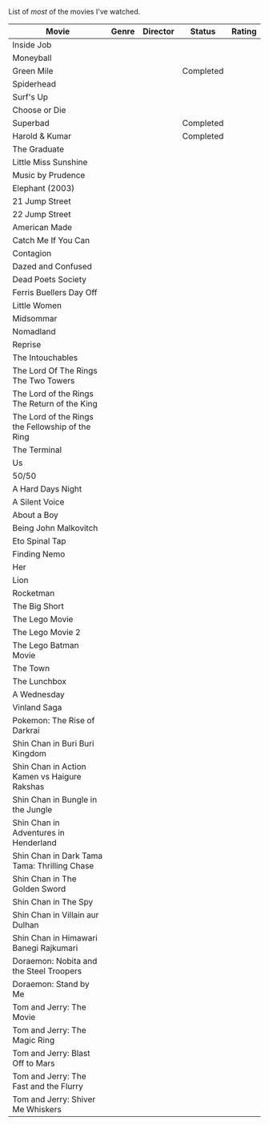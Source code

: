 List of *most* of the movies I've watched.

| Movie                                            | Genre | Director | Status    | Rating |
| ------------------------------------------------ | ----- | -------- | --------- | ------ |
| Inside Job                                       |       |          |           |        |
| Moneyball                                        |       |          |           |        |
| Green Mile                                       |       |          | Completed |        |
| Spiderhead                                       |       |          |           |        |
| Surf's Up                                        |       |          |           |        |
| Choose or Die                                    |       |          |           |        |
| Superbad                                         |       |          | Completed |        |
| Harold & Kumar                                   |       |          | Completed |        |
| The Graduate                                     |       |          |           |        |
| Little Miss Sunshine                             |       |          |           |        |
| Music by Prudence                                |       |          |           |        |
| Elephant (2003)                                  |       |          |           |        |
| 21 Jump Street                                   |       |          |           |        |
| 22 Jump Street                                   |       |          |           |        |
| American Made                                    |       |          |           |        |
| Catch Me If You Can                              |       |          |           |        |
| Contagion                                        |       |          |           |        |
| Dazed and Confused                               |       |          |           |        |
| Dead Poets Society                               |       |          |           |        |
| Ferris Buellers Day Off                          |       |          |           |        |
| Little Women                                     |       |          |           |        |
| Midsommar                                        |       |          |           |        |
| Nomadland                                        |       |          |           |        |
| Reprise                                          |       |          |           |        |
| The Intouchables                                 |       |          |           |        |
| The Lord Of The Rings The Two Towers             |       |          |           |        |
| The Lord of the Rings The Return of the King     |       |          |           |        |
| The Lord of the Rings the Fellowship of the Ring |       |          |           |        |
| The Terminal                                     |       |          |           |        |
| Us                                               |       |          |           |        |
| 50/50                                            |       |          |           |        |
| A Hard Days Night                                |       |          |           |        |
| A Silent Voice                                   |       |          |           |        |
| About a Boy                                      |       |          |           |        |
| Being John Malkovitch                            |       |          |           |        |
| Eto Spinal Tap                                   |       |          |           |        |
| Finding Nemo                                     |       |          |           |        |
| Her                                              |       |          |           |        |
| Lion                                             |       |          |           |        |
| Rocketman                                        |       |          |           |        |
| The Big Short                                    |       |          |           |        |
| The Lego Movie                                   |       |          |           |        |
| The Lego Movie 2                                 |       |          |           |        |
| The Lego Batman Movie                            |       |          |           |        |
| The Town                                         |       |          |           |        |
| The Lunchbox                                     |       |          |           |        |
| A Wednesday                                      |       |          |           |        |
| Vinland Saga                                     |       |          |           |        |
| Pokemon: The Rise of Darkrai                     |       |          |           |        |
| Shin Chan in Buri Buri Kingdom                   |       |          |           |        |
| Shin Chan in Action Kamen vs Haigure Rakshas     |       |          |           |        |
| Shin Chan in Bungle in the Jungle                |       |          |           |        |
| Shin Chan in Adventures in Henderland            |       |          |           |        |
| Shin Chan in Dark Tama Tama: Thrilling Chase     |       |          |           |        |
| Shin Chan in The Golden Sword                    |       |          |           |        |
| Shin Chan in The Spy                             |       |          |           |        |
| Shin Chan in Villain aur Dulhan                  |       |          |           |        |
| Shin Chan in Himawari Banegi Rajkumari           |       |          |           |        |
| Doraemon: Nobita and the Steel Troopers          |       |          |           |        |
| Doraemon: Stand by Me                            |       |          |           |        |
| Tom and Jerry: The Movie                         |       |          |           |        |
| Tom and Jerry: The Magic Ring                    |       |          |           |        |
| Tom and Jerry: Blast Off to Mars                 |       |          |           |        |
| Tom and Jerry: The Fast and the Flurry           |       |          |           |        |
| Tom and Jerry: Shiver Me Whiskers                |       |          |           |        |
